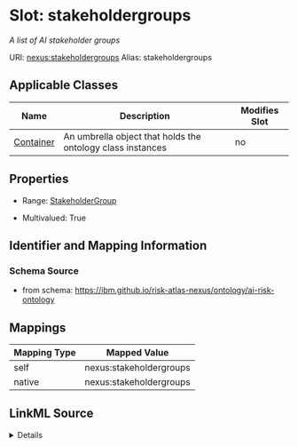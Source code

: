 

# Slot: stakeholdergroups


_A list of AI stakeholder groups_





URI: [nexus:stakeholdergroups](https://ibm.github.io/risk-atlas-nexus/ontology/stakeholdergroups)
Alias: stakeholdergroups

<!-- no inheritance hierarchy -->





## Applicable Classes

| Name | Description | Modifies Slot |
| --- | --- | --- |
| [Container](Container.md) | An umbrella object that holds the ontology class instances |  no  |







## Properties

* Range: [StakeholderGroup](StakeholderGroup.md)

* Multivalued: True





## Identifier and Mapping Information







### Schema Source


* from schema: https://ibm.github.io/risk-atlas-nexus/ontology/ai-risk-ontology




## Mappings

| Mapping Type | Mapped Value |
| ---  | ---  |
| self | nexus:stakeholdergroups |
| native | nexus:stakeholdergroups |




## LinkML Source

<details>
```yaml
name: stakeholdergroups
description: A list of AI stakeholder groups
from_schema: https://ibm.github.io/risk-atlas-nexus/ontology/ai-risk-ontology
rank: 1000
alias: stakeholdergroups
owner: Container
domain_of:
- Container
range: StakeholderGroup
multivalued: true
inlined: true
inlined_as_list: true

```
</details>
